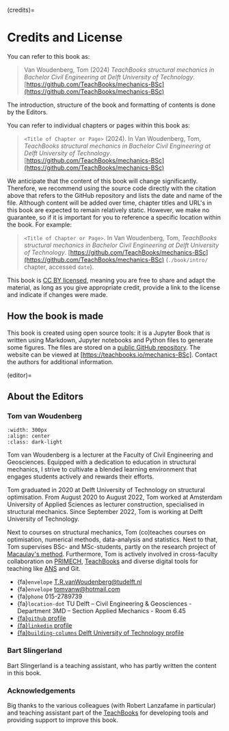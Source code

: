 (credits)=
# Credits and License

You can refer to this book as:

> Van Woudenberg, Tom (2024) _TeachBooks structural mechanics in Bachelor Civil Engineering at Delft University of Technology_. [https://github.com/TeachBooks/mechanics-BSc](https://github.com/TeachBooks/mechanics-BSc)

The introduction, structure of the book and formatting of contents is done by the Editors.

You can refer to individual chapters or pages within this book as:

> `<Title of Chapter or Page>` (2024). In Van Woudenberg, Tom, _TeachBooks structural mechanics in Bachelor Civil Engineering at Delft University of Technology_. [https://github.com/TeachBooks/mechanics-BSc](https://github.com/TeachBooks/mechanics-BSc)

We anticipate that the content of this book will change significantly. Therefore, we recommend using the source code directly with the citation above that refers to the GitHub repository and lists the date and name of the file. Although content will be added over time, chapter titles and URL's in this book are expected to remain relatively static. However, we make no guarantee, so if it is important for you to reference a specific location within the book. For example:

> `<Title of Chapter or Page>`. In Van Woudenberg, Tom, _TeachBooks structural mechanics in Bachelor Civil Engineering at Delft University of Technology_. [https://github.com/TeachBooks/mechanics-BSc](https://github.com/TeachBooks/mechanics-BSc) (`./book/intro/` chapter, accessed `date`).

This book is [CC BY licensed](https://creativecommons.org/licenses/by/4.0/), meaning you are free to share and adapt the material, as long as you give appropriate credit, provide a link to the license and indicate if changes were made.

## How the book is made

This book is created using open source tools: it is a Jupyter Book that is written using Markdown, Jupyter notebooks and Python files to generate some figures. The files are stored on a [public GitHub repository](https://github.com/TeachBooks/mechanics-BSc). The website can be viewed at [https://teachbooks.io/mechanics-BSc]. Contact the authors for additional information.

(editor)=
## About the Editors

### Tom van Woudenberg

```{figure} images/Tom.jpg
:width: 300px
:align: center
:class: dark-light
```

Tom van Woudenberg is a lecturer at the Faculty of Civil Engineering and Geosciences. Equipped with a dedication to education in structural mechanics, I strive to cultivate a blended learning environment that engages students actively and rewards their efforts.

Tom graduated in 2020 at Delft University of Technology on structural optimisation. From August 2020 to August 2022, Tom worked at Amsterdam University of Applied Sciences as lecturer construction, specialised in structural mechanics. Since September 2022, Tom is working at Delft University of Technology.

Next to courses on structural mechanics, Tom (co)teaches courses on optimisation, numerical methods, data-analysis and statistics. Next to that, Tom supervises BSc- and MSc-students, partly on the research project of [Macaulay's method](https://teachbooks.io/Macaulays_method). Furthermore, Tom is actively involved in cross-faculty collaboration on [PRIMECH](https://www.tudelft.nl/teachingacademy/communities/primech), [TeachBooks](https://teachbooks.io/) and diverse digital tools for teaching like [ANS](https://ans.app/) and Git.

- {fa}`envelope` T.R.vanWoudenberg@tudelft.nl
- {fa}`envelope` tomvanw@hotmail.com
- {fa}`phone` 015-2789739
- {fa}`location-dot` TU Delft – Civil Engineering & Geosciences - Department 3MD – Section Applied Mechanics - Room 6.45
- [{fa}`github` profile ](https://github.com/Tom-van-Woudenberg)
- [{fa}`linkedin` profile ](https://www.linkedin.com/in/tom-van-woudenberg/)
- [{fa}`building-columns` Delft University of Technology profile](https://www.tudelft.nl/en/staff/t.r.vanwoudenberg/)

### Bart Slingerland

Bart Slingerland is a teaching assistant, who has partly written the content in this book.

### Acknowledgements
Big thanks to the various colleagues (with Robert Lanzafame in particular) and teaching assistant part of the [TeachBooks](https://teachbooks.io/) for developing tools and providing support to improve this book.